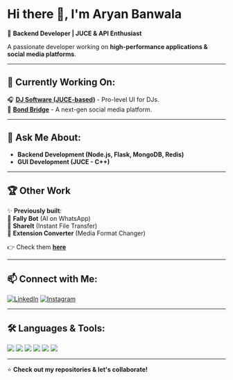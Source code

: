 # Hi there 👋, I'm Aryan Banwala  

🚀 **Backend Developer | JUCE & API Enthusiast**  

A passionate developer working on **high-performance applications & social media platforms**.

---

## 🔨 Currently Working On:
🎧 **[DJ Software (JUCE-based)](#)** - Pro-level UI for DJs.  
📱 **[Bond Bridge](#)** - A next-gen social media platform.  

---

## 💬 Ask Me About:
- **Backend Development (Node.js, Flask, MongoDB, Redis)**
- **GUI Development (JUCE - C++)**

---

## 🏆 Other Work
✨ **Previously built**:  
🔗 **Fally Bot** (AI on WhatsApp)  
🔗 **ShareIt** (Instant File Transfer)  
🔗 **Extension Converter** (Media Format Changer)  

👉 Check them **[here](#)**

---

## 📫 Connect with Me:

[![LinkedIn](https://img.shields.io/badge/-LinkedIn-blue?style=flat&logo=linkedin)](https://www.linkedin.com/in/aryan-banwala-97ba08271/)
[![Instagram](https://img.shields.io/badge/-Instagram-purple?style=flat&logo=instagram)](https://www.instagram.com/banwalaaryan/)

---

## 🛠 Languages & Tools:
<p align="left">
  <img src="https://img.shields.io/badge/C++-blue?style=for-the-badge&logo=cplusplus" />
  <img src="https://img.shields.io/badge/JUCE-0097A7?style=for-the-badge&logo=c" />
  <img src="https://img.shields.io/badge/Node.js-green?style=for-the-badge&logo=node.js" />
  <img src="https://img.shields.io/badge/Python-yellow?style=for-the-badge&logo=python" />
  <img src="https://img.shields.io/badge/MongoDB-darkgreen?style=for-the-badge&logo=mongodb" />
  <img src="https://img.shields.io/badge/Redis-red?style=for-the-badge&logo=redis" />
</p>

---

⭐ **Check out my repositories & let's collaborate!**
